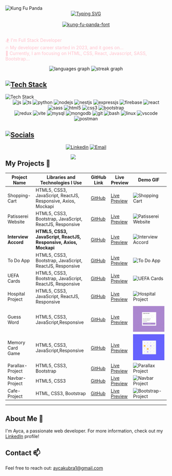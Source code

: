 
<img align="center" src="https://media.tenor.com/WXGCrLhrYqUAAAAC/dragonwarrior-kung-fu-panda.gif" alt="Kung Fu Panda" width=1100 height=250/>

<div align="center">
    <a href="https://git.io/typing-svg"><img src="https://readme-typing-svg.demolab.com?font=VT323&size=35&duration=3500&pause=300&color=A89568&center=true&vCenter=true&width=500&lines=Hi🖐+I'm+Ayca;Welcome+to+my+profile!;Full+Stack+Developer!" alt="Typing SVG" /></a>
</div>

<br>

<div align="center">
<a href="https://fontmeme.com/kung-fu-panda-font/"><img src="https://i.pinimg.com/originals/3a/a2/87/3aa28716938d1b5b164b7f3be1f8e1d4.gif" alt="kung-fu-panda-font" border="0"></a>
</div>

<br>

<font color="pink"> :snowboarder: I'm Full Stack Developer</font>
<br>
<font color="pink"> :fire: My developer career started in 2023, and it goes on...</font>
<br>
<font color="pink"> :rocket: Currently, I am focusing on HTML, CSS, React, Javascript, SASS, Bootstrap...</font>
<br>

<div align="center">
    <img src="https://github-readme-stats.vercel.app/api/top-langs?username=ucangun&locale=en&hide_title=false&layout=compact&card_width=320&langs_count=5&theme=dracula&hide_border=true&order=2" height="150" alt="languages graph" />
    <img src="https://streak-stats.demolab.com?user=ucangun&locale=en&mode=weekly&theme=dracula&hide_border=true&border_radius=5&order=3" height="150" alt="streak graph" />
</div>

## [![Tech Stack](https://play-lh.googleusercontent.com/proxy/wZdOn2FRfjjoYvYwfU6h9fGha2ZaBVB4c0F82XWyEneaXXUcQMspVRFsh-p1zcFMdPb6Rmt8_sGok6QP5zuhISrBiRkwVIHNFAYoalKcSm85jvXx_y7Y=s1920-w1920-h1080)](https://fontmeme.com/kung-fu-panda-font/)
<img src="https://play-lh.googleusercontent.com/proxy/wZdOn2FRfjjoYvYwfU6h9fGha2ZaBVB4c0F82XWyEneaXXUcQMspVRFsh-p1zcFMdPb6Rmt8_sGok6QP5zuhISrBiRkwVIHNFAYoalKcSm85jvXx_y7Y=s1920-w1920-h1080" width="200" alt="Tech Stack">

<div align="center">
<img width="30px" alt="js" title="js" src="https://skillicons.dev/icons?i=js" />
<img width="30px" alt="ts" title="ts" src="https://skillicons.dev/icons?i=ts" />
<img width="30px" alt="python" title="python" src="https://skillicons.dev/icons?i=py&theme=light" />
<img width="30px" alt="nodejs" title="nodejs" src="https://skillicons.dev/icons?i=nodejs" />
<img width="30px" alt="nestjs" title="nestjs" src="https://skillicons.dev/icons?i=nestjs" />
<img width="30px" alt="expressjs" title="expressjs" src="https://skillicons.dev/icons?i=express" />
<img width="30px" alt="firebase" title="firebase" src="https://skillicons.dev/icons?i=firebase" />
<img width="30px" alt="react" title="react" src="https://skillicons.dev/icons?i=react" />
<img width="30px" alt="sass" title="sass" src="https://skillicons.dev/icons?i=sass" />
<img width="30px" alt="html5" title="html5" src="https://skillicons.dev/icons?i=html" />
<img width="30px" alt="css3" title="css3" src="https://skillicons.dev/icons?i=css" />
<img width="30px" alt="bootstrap" title="bootstrap" src="https://skillicons.dev/icons?i=bootstrap" />
<br/>
<img width="30px" alt="redux" title="redux" src="https://skillicons.dev/icons?i=redux" />
<img width="30px" alt="vite" title="vite" src="https://skillicons.dev/icons?i=vite" />
<img width="30px" alt="mysql" title="mysql" src="https://skillicons.dev/icons?i=mysql" />
<img width="30px" alt="mongodb" title="mongodb" src="https://skillicons.dev/icons?i=mongodb" />
<img width="30px" alt="git" title="git" src="https://skillicons.dev/icons?i=git" />
<img width="30px" alt="bash" title="bash" src="https://skillicons.dev/icons?i=bash" />
<img width="30px" alt="linux" title="linux" src="https://skillicons.dev/icons?i=linux" />
<img width="30px" alt="vscode" title="vscode" src="https://skillicons.dev/icons?i=vscode" />
<img width="30px" alt="postman" title="postman" src="https://skillicons.dev/icons?i=postman" />
</div>

## [![Socials](https://fontmeme.com/permalink/240805/2e3cbd646e1a5c6811c1a5265793a3dc.png)](https://fontmeme.com/kung-fu-panda-font/)
<div align="center">
    <a href="https://www.linkedin.com/in/ayca/" target="_blank"><img src="https://img.shields.io/badge/-Linkedin-2c2c2c?style=flat&logo=linkedin&logoColor=1572B6" alt="Linkedin"></a>
    <a href="mailto:aycakubra1@gmail.com"><img src="https://img.shields.io/badge/-Gmail-2c2c2c?style=flat&logo=gmail&logoColor=red" alt="Email"></a>
</div>

<p align="right">
  <img src="https://camo.githubusercontent.com/58502bc6910820c71f8cd9f3a6640c7d5374b4f752d4fdc5c4e79bdbd4fe4726/68747470733a2f2f6d656469612e67697068792e636f6d2f6d656469612f62634b6d49576b554d436a566d2f67697068792e676966" align="right" style="width:300px" />
</p>

## My Projects 🚀

| Project Name        | Libraries and Technologies I Use                      | GitHub Link                                                | Live Preview                                             | Demo GIF                         |
|---------------------|-------------------------------------------------------|------------------------------------------------------------|----------------------------------------------------------|----------------------------------|
| Shopping-Cart       | HTML5, CSS3, JavaScript, ReactJS, Responsive, Axios, Mockapi  | [GitHub]( https://ayca96.github.io/Shopping-Card/)          |  [Live Preview](https://shoppingcardd.netlify.app)       | ![Shopping Cart](https://github.com/Ayca96/Shopping-Card/blob/main/src/assets/chrome-capture-2024-8-9.gif)   | 
| Patisserei Website  | HTML5, CSS3, Bootstrap, JavaScript, ReactJS, Responsive| [GitHub](https://ayca96.github.io/Patisserie-Project/)      | [Live Preview](https://aycaspatisserie.netlify.app)       | ![Patisserei Website](https://github.com/Ayca96/Patisserie-Project/blob/main/chrome-capture-2024-7-25.gif) |
| **Interview Accord** | **HTML5, CSS3, JavaScript, ReactJS, Responsive, Axios, Mockapi** | [GitHub](https://github.com/Ayca96/Interview-Accord) | [Live Preview](https://ayca96.github.io/Interview-Accord/) | ![Interview Accord](https://github.com/Ayca96/Interview-Accord/blob/main/src/helper/chrome-capture-2024-8-11.gif) |
| To Do App           | HTML5, CSS3, Bootstrap, JavaScript, ReactJS, Responsive| [GitHub](https://ayca96.github.io/React-To-Do-App/)         | [Live Preview](https://reacttodoappp.netlify.app)         | ![To Do App](https://github.com/Ayca96/React-To-Do-App/blob/main/src/img/chrome-capture-2024-8-6.gif)      |
| UEFA Cards          | HTML5, CSS3, Bootstrap, JavaScript, ReactJS, Responsive| [GitHub](https://ayca96.github.io/UEFA-2024/)               | [Live Preview](https://uefa2024app.netlify.app)           | ![UEFA Cards](https://github.com/Ayca96/UEFA-2024/blob/main/src/assets/chrome-capture-2024-8-6.gif)        |
| Hospital Project    | HTML5, CSS3, JavaScript, ReactJS, Responsive           | [GitHub](https://ayca96.github.io/Hospital-App/)            | [Live Preview](https://myhospitalapp.netlify.app)         | ![Hospital Project](https://github.com/Ayca96/Hospital-App/blob/main/src/img/chrome-capture-2024-8-7.gif)  |
| Guess Word          | HTML5, CSS3, JavaScript,Responsive                     | [GitHub]( https://ayca96.github.io/Guess-Word/)             | [Live Preview]()                                          | ![Guess Word Project](https://github.com/Ayca96/Guess-Word/blob/main/images/guess-the-word.gif)
| Memory Card Game    | HTML5, CSS3, JavaScript,Responsive                     | [GitHub]( https://ayca96.github.io/Memory-Card-Game/)       | [Live Preview]()                                          | ![Memory Card Game](https://github.com/Ayca96/Memory-Card-Game/blob/main/Memory%20Card%20Game%20Images/Memory%20Card%20Game%20Images/chrome-capture-2024-6-6.gif)
| Parallax-Project    | HTML5, CSS3, Bootstrap                                 | [GitHub](https://ayca96.github.io/Wien-Parallax/)           | [Live Preview]()                                          | ![Parallax Project](https://github.com/Ayca96/Wien-Parallax/blob/main/images/wien-parallax.gif)
| Navbar-Project      | HTML5, CSS3                                            | [GitHub](https://ayca96.github.io/Project-Responsive-Navbar/) |[Live Preview]()                                         | ![Navbar Project](https://github.com/Ayca96/Project-Responsive-Navbar/blob/main/images/chrome-capture-2024-4-22%20(1).gif)
| Cafe-Project        | HTML, CSS3, Bootstrap                                  | [GitHub](https://ayca96.github.io/Boostrap-Project/)        | [Live Preview]()                                          | ![Bootstrap-Project](https://github.com/Ayca96/Boostrap-Project/blob/main/img/chrome-capture-2024-8-8.gif)

---
## About Me 📝
I'm Ayca, a passionate web developer. For more information, check out my [LinkedIn](https://www.linkedin.com/in/ay%C3%A7a-k%C3%BCbra-soruklu/) profile!

## Contact 📫
Feel free to reach out: aycakubra1@gmail.com
